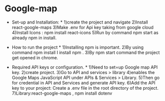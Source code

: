 # Google-map
* Set-up and Installation: *
1)create the project and navigate
2)Install react-google-maps
3)Make .env for Api key taking from google cloud 
4)Install Icons : npm install react-icons
5)Run by command npm start as already npm in install.

* How to run the project *
1)Installing npm is important.
2)By using command npm install I install npm .
3)By npm start command the project get opened in chrome.

 * Required API keys or configuration. *
1)Need to set=up Google map API key.
2)create project.
3)Go to API and services > library
4)enables the Google Maps JavaScript API under APIs & Services > Library.
5)Then go for credential in API and Services and generate API key.
6)Add the API key to your project: Create a .env file in the root directory of the project.
7)Library:react-google-maps , npm install dotenv
